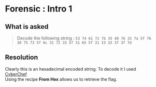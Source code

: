 # Forensic : Intro 1

## What is asked

> Decode the following string : `53 74 61 72 7b 35 40 76 33 7a 5f 76 30 75 73 5f 6c 31 72 33 5f 31 65 5f 31 33 33 37 3f 7d`

## Resolution

Clearly this is an hexadecimal encoded string. To decode it I used [CyberChef](https://gchq.github.io/CyberChef/)\
Using the recipe **From Hex** allows us to retrieve the flag.
